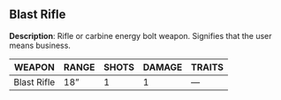 ## Blast Rifle

**Description**: Rifle or carbine energy bolt weapon. Signifies that the user means business.

| WEAPON      | RANGE | SHOTS | DAMAGE | TRAITS |
|-------------|-------|-------|--------|--------|
| Blast Rifle | 18”   | 1     | 1      | —      |

